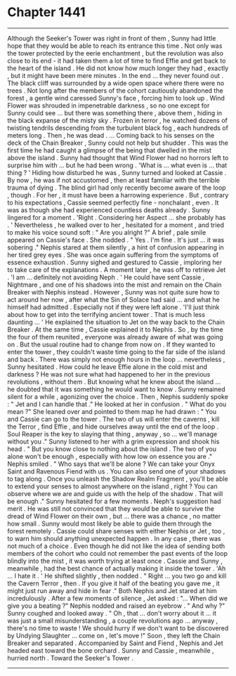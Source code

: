 
# Chapter 1441


---

Although the Seeker's Tower was right in front of them , Sunny had little hope that they would be able to reach its entrance this time . Not only was the tower protected by the eerie enchantment , but the revolution was also close to its end - it had taken them a lot of time to find Effie and get back to the heart of the island .
He did not know how much longer they had , exactly , but it might have been mere minutes .
In the end ... they never found out .
The black cliff was surrounded by a wide open space where there were no trees . Not long after the members of the cohort cautiously abandoned the forest , a gentle wind caressed Sunny's face , forcing him to look up .
Wind Flower was shrouded in impenetrable darkness , so no one except for Sunny could see ... but there was something there , above them , hiding in the black expanse of the misty sky .
Frozen in terror , he watched dozens of twisting tendrils descending from the turbulent black fog , each hundreds of meters long .
Then , he was dead .
... Coming back to his senses on the deck of the Chain Breaker , Sunny could not help but shudder .
This was the first time he had caught a glimpse of the being that dwelled in the mist above the island . Sunny had thought that Wind Flower had no horrors left to surprise him with ... but he had been wrong .
'What is ... what even is ... that thing ? '
Hiding how disturbed he was , Sunny turned and looked at Cassie . By now , he was if not accustomed , then at least familiar with the terrible trauma of dying . The blind girl had only recently become aware of the loop , though . For her , it must have been a harrowing experience .
But , contrary to his expectations , Cassie seemed perfectly fine - nonchalant , even . It was as though she had experienced countless deaths already .
Sunny lingered for a moment .
'Right . Considering her Aspect ... she probably has . '
Nevertheless , he walked over to her , hesitated for a moment , and tried to make his voice sound soft :
" Are you alright ?"
A brief , pale smile appeared on Cassie's face . She nodded .
" Yes . I'm fine . It's just ... it was sobering ."
Nephis stared at them silently , a hint of confusion appearing in her tired grey eyes . She was once again suffering from the symptoms of essence exhaustion . Sunny sighed and gestured to Cassie , imploring her to take care of the explanations .
A moment later , he was off to retrieve Jet .
'I am ... definitely not avoiding Neph . '
He could have sent Cassie , Nightmare , and one of his shadows into the mist and remain on the Chain Breaker with Nephis instead . However , Sunny was not quite sure how to act around her now , after what the Sin of Solace had said ... and what he himself had admitted . Especially not if they were left alone .
'I'll just think about how to get into the terrifying ancient tower . That is much less daunting ... '
He explained the situation to Jet on the way back to the Chain Breaker . At the same time , Cassie explained it to Nephis . So , by the time the four of them reunited , everyone was already aware of what was going on .
But the usual routine had to change from now on .
If they wanted to enter the tower , they couldn't waste time going to the far side of the island and back . There was simply not enough hours in the loop ... nevertheless , Sunny hesitated .
How could he leave Effie alone in the cold mist and darkness ? He was not sure what had happened to her in the previous revolutions , without them . But knowing what he knew about the island ... he doubted that it was something he would want to know .
Sunny remained silent for a while , agonizing over the choice . Then , Nephis suddenly spoke :
" Jet and I can handle that ."
He looked at her in confusion .
" What do you mean ?"
She leaned over and pointed to them map he had drawn :
" You and Cassie can go to the tower . The two of us will enter the caverns , kill the Terror , find Effie , and hide ourselves away until the end of the loop . Soul Reaper is the key to slaying that thing , anyway , so ... we'll manage without you ."
Sunny listened to her with a grim expression and shook his head .
" But you know close to nothing about the island . The two of you alone won't be enough , especially with how low on essence you are ."
Nephis smiled .
" Who says that we'll be alone ? We can take your Onyx Saint and Ravenous Fiend with us . You can also send one of your shadows to tag along . Once you unleash the Shadow Realm Fragment , you'll be able to extend your senses to almost anywhere on the island , right ? You can observe where we are and guide us with the help of the shadow . That will be enough ."
Sunny hesitated for a few moments .
Neph's suggestion had merit . He was still not convinced that they would be able to survive the dread of Wind Flower on their own , but ... there was a chance , no matter how small . Sunny would most likely be able to guide them through the forest remotely . Cassie could share senses with either Nephis or Jet , too , to warn him should anything unexpected happen .
In any case , there was not much of a choice . Even though he did not like the idea of sending both members of the cohort who could not remember the past events of the loop blindly into the mist , it was worth trying at least once .
Cassie and Sunny , meanwhile , had the best chance of actually making it inside the tower .
'Ah ... I hate it . '
He shifted slightly , then nodded .
" Right ... you two go and kill the Cavern Terror , then . If you give it half of the beating you gave me , it might just run away and hide in fear ."
Both Nephis and Jet stared at him incredulously . After a few moments of silence , Jet asked :
"... When did we give you a beating ?"
Nephis nodded and raised an eyebrow .
" And why ?"
Sunny coughed and looked away .
" Oh , that ... don't worry about it ... it was just a small misunderstanding , a couple revolutions ago ... anyway , there's no time to waste ! We should hurry if we don't want to be discovered by Undying Slaughter ... come on , let's move !"
Soon , they left the Chain Breaker and separated .
Accompanied by Saint and Fiend , Nephis and Jet headed east toward the bone orchard .
Sunny and Cassie , meanwhile , hurried north .
Toward the Seeker's Tower .

---

